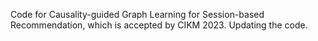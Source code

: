 Code for Causality-guided Graph Learning for Session-based Recommendation, which is accepted by CIKM 2023.
Updating the code.
